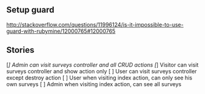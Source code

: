 ## Setup guard
http://stackoverflow.com/questions/11996124/is-it-impossible-to-use-guard-with-rubymine/12000765#12000765

## Stories
[*] Admin can visit surveys controller and all CRUD actions
[*] Visitor can visit surveys controller and show action only
[ ] User can visit surveys controller except destroy action
[ ] User when visiting index action, can only see his own surveys
[ ] Admin when visiting index action, can see all surveys
